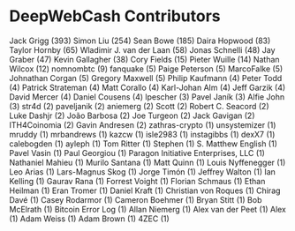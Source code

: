 DeepWebCash Contributors
==================

Jack Grigg (393)
Simon Liu (254)
Sean Bowe (185)
Daira Hopwood (83)
Taylor Hornby (65)
Wladimir J. van der Laan (58)
Jonas Schnelli (48)
Jay Graber (47)
Kevin Gallagher (38)
Cory Fields (15)
Pieter Wuille (14)
Nathan Wilcox (12)
nomnombtc (9)
fanquake (5)
Paige Peterson (5)
MarcoFalke (5)
Johnathan Corgan (5)
Gregory Maxwell (5)
Philip Kaufmann (4)
Peter Todd (4)
Patrick Strateman (4)
Matt Corallo (4)
Karl-Johan Alm (4)
Jeff Garzik (4)
David Mercer (4)
Daniel Cousens (4)
lpescher (3)
Pavel Janík (3)
Alfie John (3)
str4d (2)
paveljanik (2)
aniemerg (2)
Scott (2)
Robert C. Seacord (2)
Luke Dashjr (2)
João Barbosa (2)
Joe Turgeon (2)
Jack Gavigan (2)
ITH4Coinomia (2)
Gavin Andresen (2)
zathras-crypto (1)
unsystemizer (1)
mruddy (1)
mrbandrews (1)
kazcw (1)
isle2983 (1)
instagibbs (1)
dexX7 (1)
calebogden (1)
ayleph (1)
Tom Ritter (1)
Stephen (1)
S. Matthew English (1)
Pavel Vasin (1)
Paul Georgiou (1)
Paragon Initiative Enterprises, LLC (1)
Nathaniel Mahieu (1)
Murilo Santana (1)
Matt Quinn (1)
Louis Nyffenegger (1)
Leo Arias (1)
Lars-Magnus Skog (1)
Jorge Timón (1)
Jeffrey Walton (1)
Ian Kelling (1)
Gaurav Rana (1)
Forrest Voight (1)
Florian Schmaus (1)
Ethan Heilman (1)
Eran Tromer (1)
Daniel Kraft (1)
Christian von Roques (1)
Chirag Davé (1)
Casey Rodarmor (1)
Cameron Boehmer (1)
Bryan Stitt (1)
Bob McElrath (1)
Bitcoin Error Log (1)
Allan Niemerg (1)
Alex van der Peet (1)
Alex (1)
Adam Weiss (1)
Adam Brown (1)
4ZEC (1)
